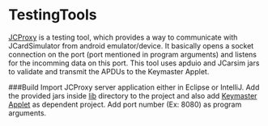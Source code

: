 # TestingTools
[JCProxy](JCProxy) is a testing tool, which provides a way to communicate with 
JCardSimulator from android emulator/device.
It basically opens a socket connection on the port (port mentioned in program arguments)
and listens for the incomming data on this port. This tool uses apduio and JCarsim jars
to validate and transmit the APDUs to the Keymaster Applet.

###Build
Import JCProxy server application either in Eclipse or IntelliJ. Add the provided jars inside
[lib](JCProxy/lib) directory to the project and also add [Keymaster Applet](../Applet) as
dependent project. Add port number (Ex: 8080) as program arguments.
